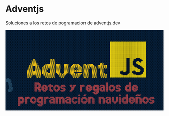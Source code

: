 # Adventjs

Soluciones a los retos de pogramacion de adventjs.dev

<p align="center">
  <img src="./images/adventjs_logo.png" alt="Descripción de la imagen" class="aligncenter">
</p>